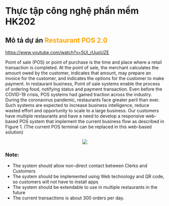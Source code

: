 # Thực tập công nghệ phần mềm HK202
## Mô tả dự án <span style="color:orange;">Restaurant POS 2.0</span>
https://www.youtube.com/watch?v=5Ul_rUuoUZE

Point of sale (POS) or point of purchase is the time and place where a retail transaction is completed.
At the point of sale, the merchant calculates the amount owed by the customer, indicates that
amount, may prepare an invoice for the customer, and indicates the options for the customer to
make payment. In restaurant business, Point of sale systems enable the process of ordering food,
notifying status and payment transaction. Even before the COVID-19 crisis, POS systems had gained
traction across the industry. During the coronavirus pandemic, restaurants face greater peril than
ever. Such systems are expected to increase business intelligence, reduce wasted effort and
opportunity to scale to a large business. Our customers have multiple restaurants and have a need to
develop a responsive web-based POS system that implement the current business flow as described
in Figure 1. (The current POS terminal can be replaced in this web-based solution)
<p align="center">
  <img src="https://user-images.githubusercontent.com/50761736/111449354-e59fa100-8741-11eb-8e71-8b434454feea.PNG" />
</p>

### Note:
- The system should allow non-direct contact between Clerks and Customers
- The system should be implemented using Web technology and QR code, so customers will
not have to install apps
- The system should be extendable to use in multiple restaurants in the future
- The current transactions is about 300 orders per day.
